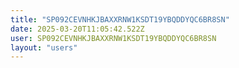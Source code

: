 ```yaml
---
title: "SP092CEVNHKJBAXXRNW1KSDT19YBQDDYQC6BR8SN"
date: 2025-03-20T11:05:42.522Z
user: SP092CEVNHKJBAXXRNW1KSDT19YBQDDYQC6BR8SN
layout: "users"
---
```

    